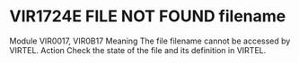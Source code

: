 # VIR1724E FILE NOT FOUND filename
Module
    VIR0017, VIR0B17
Meaning
    The file filename cannot be accessed by VIRTEL.
Action
    Check the state of the file and its definition in VIRTEL.

